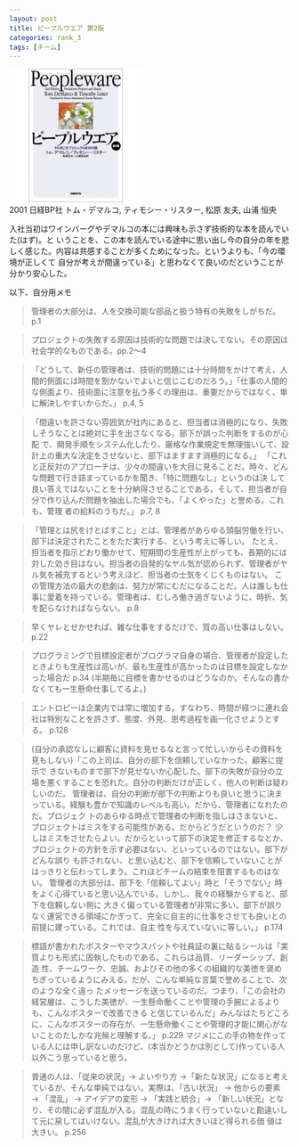 ```yaml
---
layout: post
title: ピープルウエア 第2版
categories: rank_3
tags: [チーム]
---
```



<div class="book"><div class="book_image"><a href="http://www.amazon.co.jp/dp/4822281108/"><img src="/images/38.jpg"></a></div><div class="book_info">2001 日経BP社 トム・デマルコ, ティモシー・リスター, 松原 友夫, 山浦 恒央</div><div class="clear"></div></div>

入社当初はワインバーグやデマルコの本には興味も示さず技術的な本を読んでいた(はず)。と いうことを、この本を読んでいる途中に思い出し今の自分の年を悲しく感じた。内容は共感することが多くためになった。というよりも、「今の環境が正しくて 自分が考えが間違っている」と思わなくて良いのだということが分かり安心した。

以下、自分用メモ<!--more-->

> 管理者の大部分は、人を交換可能な部品と扱う特有の失敗をしがちだ。 p.1

> プロジェクトの失敗する原因は技術的な問題では決してない。その原因は社会学的なものである。pp.2〜4

> 「どうして、新任の管理者は、技術的問題には十分時間をかけて考え、人間的側面には時間を割かないでよいと信じこむのだろう。」「仕事の人間的な側面より、技術面に注意を払う多くの理由は、重要だからではなく、単に解決しやすいからだ。」 p.4, 5

> 「間違いを許さない雰囲気が社内にあると、担当者は消極的になり、失敗しそうなことは絶対に手を出さなくなる。部下が誤った判断をするのが心配 で、開発手順をシステム化したり、厳格な作業規定を無理強いして、設計上の重大な決定をさせないと、部下はますます消極的になる。」
「これと正反対のアプローチは、少々の間違いを大目に見ることだ。時々、どんな問題で行き詰まっているかを聞き、「特に問題なし」というのは決 して良い答えではないことを十分納得させることである。そして、担当者が自分で作り込んだ問題を抽出した場合でも、「よくやった」と誉める。これも、管理 者の給料のうちだ。」 p.7, 8

> 「管理とは尻をけとばすこと」とは、管理者があらゆる頭脳労働を行い、部下は決定されたことをただ実行する、という考えに等しい。
たとえ、担当者を指示どおり働かせて、短期間の生産性が上がっても、長期的には対した効き目はない。担当者の自発的なヤル気が認められず、管理者がヤル気を補充するという考えほど、担当者の士気をくじくものはない。
この管理方法の最大の悲劇は、努力が常にむだになることだ。人は誰しも仕事に愛着を持っている。管理者は、むしろ働き過ぎないように、時折、気を配らなければならない。 p.8

> 早くヤレとせかせれば、雑な仕事をするだけで、質の高い仕事はしない。 p.22

> プログラミングで目標設定者がプログラマ自身の場合、管理者が設定したときよりも生産性は高いが、最も生産性が高かったのは目標を設定しなかった場合だ p.34
(半期毎に目標を書かせるのはどうなのか。そんなの書かなくても一生懸命仕事してるよ。)

> エントロピーは企業内では常に増加する。すなわち、時間が経つに連れ会社は特別なことを許さず、態度、外見、思考過程を画一化させようとする。 p.128

> (自分の承認なしに顧客に資料を見せるなと言って忙しいからその資料を見もしない)「この上司は、自分の部下を信頼していなかった。顧客に提示で きないものまで部下が見せないか心配した。部下の失敗が自分の立場を悪くすることを恐れた。自分の判断だけが正しく、他人の判断は疑わしいのだ。
管理者は、自分の判断が部下の判断よりも良いと思うに決まっている。経験も豊かで知識のレベルも高い。だから、管理者になれたのだ。プロジェク トのあらゆる時点で管理者の判断を指しはさまないと、プロジェクトはミスをする可能性がある。だからどうだというのだ？ 少しはミスをさせたらよい。だからといって部下の決定を修正するなとか、プロジェクトの方針を示す必要はない、といっているのではない。部下がどんな誤り も許されない、と思い込むと、部下を信頼していないことがはっきりと伝わってしまう。これほどチームの結束を阻害するものはない。
管理者の大部分は、部下を「信頼してよい」時と「そうでない」時をよく心得ていると思い込んでいる。しかし、我々の経験からすると、部下を信頼しない側に 大きく偏っている管理者が非常に多い。部下が誤りなく運営できる領域にかぎって、完全に自主的に仕事をさせても良いとの前提に建っている。これでは、自主 性を与えていないに等しい。」 p.174

> 標語が書かれたポスターやマウスパットや社員証の裏に貼るシールは「実質よりも形式に固執したものである。これらは品質、リーダーシップ、創造 性、チームワーク、忠誠、およびその他の多くの組織的な美徳を褒めちぎっているようにみえる。だが、こんな単純な言葉で誉めることで、次のような全く違っ たメッセージを送っているのだ。つまり、「この会社の経営層は、こうした美徳が、一生懸命働くことや管理の手腕によるよりも、こんなポスターで改善できる と信じているんだ」みんなはたちどころに、こんなポスターの存在が、一生懸命働くことや管理的才能に関心がないことのたしかな兆候と理解する。」 p.229
マジメにこの手の物を作っている人には申し訳ないのだけど、(本当かどうかは別として)作っている人以外こう思っていると思う。

> 普通の人は、「従来の状況」→ よいやり方 →「新たな状況」になると考えているが、そんな単純ではない。実際は、「古い状況」 → 他からの要素 → 「混乱」 → アイデアの変形 → 「実践と統合」→ 「新しい状況」となり、その間に必ず混乱が入る。混乱の時にうまく行っていないと勘違いして元に戻してはいけない。混乱が大きければ大きいほど得られる価 値は大きい。 p.256 
